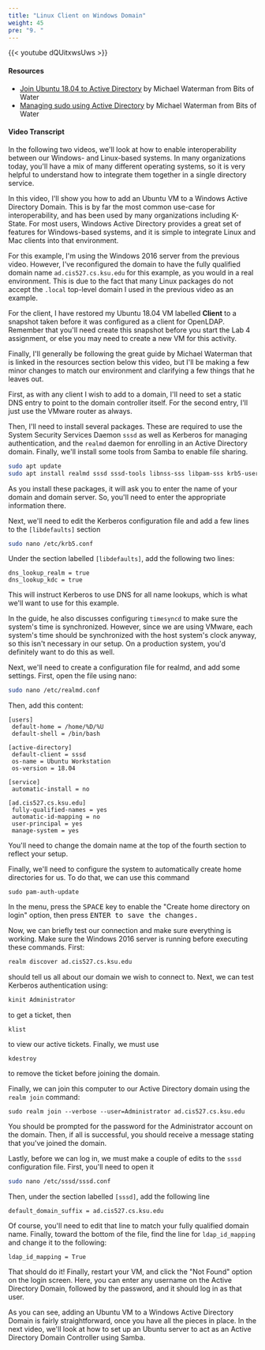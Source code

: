 ```yaml
---
title: "Linux Client on Windows Domain"
weight: 45
pre: "9. "
---
```


{{< youtube dQUitxwsUws >}}

#### Resources

* [Join Ubuntu 18.04 to Active Directory](https://bitsofwater.com/2018/05/08/join-ubuntu-18-04-to-active-directory/) by Michael Waterman from Bits of Water
* [Managing sudo using Active Directory](https://bitsofwater.com/2018/07/10/managing-sudo-using-active-directory/) by Michael Waterman from Bits of Water

#### Video Transcript

In the following two videos, we'll look at how to enable interoperability between our Windows- and Linux-based systems. In many organizations today, you'll have a mix of many different operating systems, so it is very helpful to understand how to integrate them together in a single directory service.

In this video, I'll show you how to add an Ubuntu VM to a Windows Active Directory Domain. This is by far the most common use-case for interoperability, and has been used by many organizations including K-State. For most users, Windows Active Directory provides a great set of features for Windows-based systems, and it is simple to integrate Linux and Mac clients into that environment.

For this example, I'm using the Windows 2016 server from the previous video. However, I've reconfigured the domain to have the fully qualified domain name `ad.cis527.cs.ksu.edu` for this example, as you would in a real environment. This is due to the fact that many Linux packages do not accept the `.local` top-level domain I used in the previous video as an example.

For the client, I have restored my Ubuntu 18.04 VM labelled **Client** to a snapshot taken before it was configured as a client for OpenLDAP. Remember that you'll need create this snapshot before you start the Lab 4 assignment, or else you may need to create a new VM for this activity.

Finally, I'll generally be following the great guide by Michael Waterman that is linked in the resources section below this video, but I'll be making a few minor changes to match our environment and clarifying a few things that he leaves out.

First, as with any client I wish to add to a domain, I'll need to set a static DNS entry to point to the domain controller itself. For the second entry, I'll just use the VMware router as always.

Then, I'll need to install several packages. These are required to use the System Security Services Daemon `sssd` as well as Kerberos for managing authentication, and the `realmd` daemon for enrolling in an Active Directory domain. Finally, we'll install some tools from Samba to enable file sharing.

```bash
sudo apt update
sudo apt install realmd sssd sssd-tools libnss-sss libpam-sss krb5-user adcli samba-common-bin
```

As you install these packages, it will ask you to enter the name of your domain and domain server. So, you'll need to enter the appropriate information there.

Next, we'll need to edit the Kerberos configuration file and add a few lines to the `[libdefaults]` section

```bash
sudo nano /etc/krb5.conf
```

Under the section labelled `[libdefaults]`, add the following two lines:

```
dns_lookup_realm = true
dns_lookup_kdc = true
```

This will instruct Kerberos to use DNS for all name lookups, which is what we'll want to use for this example.

In the guide, he also discusses configuring `timesyncd` to make sure the system's time is synchronized. However, since we are using VMware, each system's time should be synchronized with the host system's clock anyway, so this isn't necessary in our setup. On a production system, you'd definitely want to do this as well.

Next, we'll need to create a configuration file for realmd, and add some settings. First, open the file using nano:

```bash
sudo nano /etc/realmd.conf
```

Then, add this content:

```
[users]
 default-home = /home/%D/%U
 default-shell = /bin/bash

[active-directory]
 default-client = sssd
 os-name = Ubuntu Workstation
 os-version = 18.04

[service]
 automatic-install = no

[ad.cis527.cs.ksu.edu]
 fully-qualified-names = yes
 automatic-id-mapping = no
 user-principal = yes
 manage-system = yes
```

You'll need to change the domain name at the top of the fourth section to reflect your setup.

Finally, we'll need to configure the system to automatically create home directories for us. To do that, we can use this command

```
sudo pam-auth-update
```

In the menu, press the <kbd>SPACE</kbd> key to enable the "Create home directory on login" option, then press <kbd>ENTER</kdb> to save the changes.

Now, we can briefly test our connection and make sure everything is working. Make sure the Windows 2016 server is running before executing these commands. First:

```bash
realm discover ad.cis527.cs.ksu.edu
```

should tell us all about our domain we wish to connect to. Next, we can test Kerberos authentication using:

```bash
kinit Administrator
```

to get a ticket, then

```
klist
```

to view our active tickets. Finally, we must use

```
kdestroy
```

to remove the ticket before joining the domain.

Finally, we can join this computer to our Active Directory domain using the `realm join` command:

```
sudo realm join --verbose --user=Administrator ad.cis527.cs.ksu.edu
```

You should be prompted for the password for the Administrator account on the domain. Then, if all is successful, you should receive a message stating that you've joined the domain.

Lastly, before we can log in, we must make a couple of edits to the `sssd` configuration file. First, you'll need to open it

```bash
sudo nano /etc/sssd/sssd.conf
```

Then, under the section labelled `[sssd]`, add the following line

```
default_domain_suffix = ad.cis527.cs.ksu.edu
```

Of course, you'll need to edit that line to match your fully qualified domain name. Finally, toward the bottom of the file, find the line for `ldap_id_mapping` and change it to the following:

```
ldap_id_mapping = True
```

That should do it! Finally, restart your VM, and click the "Not Found" option on the login screen. Here, you can enter any username on the Active Directory Domain, followed by the password, and it should log in as that user.

As you can see, adding an Ubuntu VM to a Windows Active Directory Domain is fairly straightforward, once you have all the pieces in place. In the next video, we'll look at how to set up an Ubuntu server to act as an Active Directory Domain Controller using Samba.
